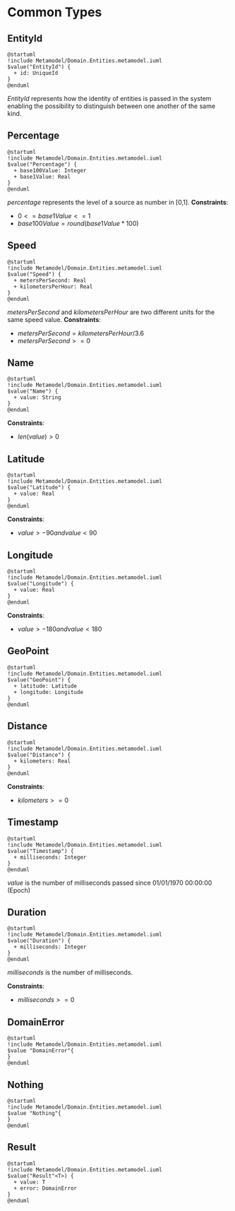 # Common Types

## EntityId
```plantuml
@startuml
!include Metamodel/Domain.Entities.metamodel.iuml
$value("EntityId") {
  + id: UniqueId
}
@enduml
```

_EntityId_ represents how the identity of entities is passed in the system enabling the possibility to distinguish between one another of the same kind.

## Percentage
```plantuml
@startuml
!include Metamodel/Domain.Entities.metamodel.iuml
$value("Percentage") {
  + base100Value: Integer
  + base1Value: Real
}
@enduml
```

_percentage_ represents the level of a source as number in [0,1].
**Constraints**:

- $0 <= base1Value <= 1$
- $base100Value = round(base1Value * 100)$


## Speed
```plantuml
@startuml
!include Metamodel/Domain.Entities.metamodel.iuml
$value("Speed") {
  + metersPerSecond: Real
  + kilometersPerHour: Real
}
@enduml
```

_metersPerSecond_ and _kilometersPerHour_ are two different units for the same speed value.
**Constraints**:

- $metersPerSecond = kilometersPerHour / 3.6$
- $metersPerSecond >= 0$


## Name
```plantuml
@startuml
!include Metamodel/Domain.Entities.metamodel.iuml
$value("Name") {
  + value: String
}
@enduml
```

**Constraints**:

- $len(value) > 0$

## Latitude
```plantuml
@startuml
!include Metamodel/Domain.Entities.metamodel.iuml
$value("Latitude") {
  + value: Real
}
@enduml
```

**Constraints**:

- $value > -90 and value < 90$


## Longitude
```plantuml
@startuml
!include Metamodel/Domain.Entities.metamodel.iuml
$value("Longitude") {
  + value: Real
}
@enduml
```

**Constraints**:

- $value > -180 and value < 180$

## GeoPoint
```plantuml
@startuml
!include Metamodel/Domain.Entities.metamodel.iuml
$value("GeoPoint") {
  + latitude: Latitude
  + longitude: Longitude
}
@enduml
```

## Distance
```plantuml
@startuml
!include Metamodel/Domain.Entities.metamodel.iuml
$value("Distance") {
  + kilometers: Real
}
@enduml
```

**Constraints**:

- $kilometers >= 0$


## Timestamp
```plantuml
@startuml
!include Metamodel/Domain.Entities.metamodel.iuml
$value("Timestamp") {
  + milliseconds: Integer
}
@enduml
```

_value_ is the number of milliseconds passed since 01/01/1970 00:00:00 (Epoch)

## Duration
```plantuml
@startuml
!include Metamodel/Domain.Entities.metamodel.iuml
$value("Duration") {
  + milliseconds: Integer
}
@enduml
```

_milliseconds_ is the number of milliseconds.

**Constraints**:

- $milliseconds >= 0$

## DomainError
```plantuml
@startuml
!include Metamodel/Domain.Entities.metamodel.iuml
$value "DomainError"{
}
@enduml
```

## Nothing
```plantuml
@startuml
!include Metamodel/Domain.Entities.metamodel.iuml
$value "Nothing"{
}
@enduml
```

## Result
```plantuml
@startuml
!include Metamodel/Domain.Entities.metamodel.iuml
$value("Result"<T>) {
  + value: T
  + error: DomainError
}
@enduml
```

